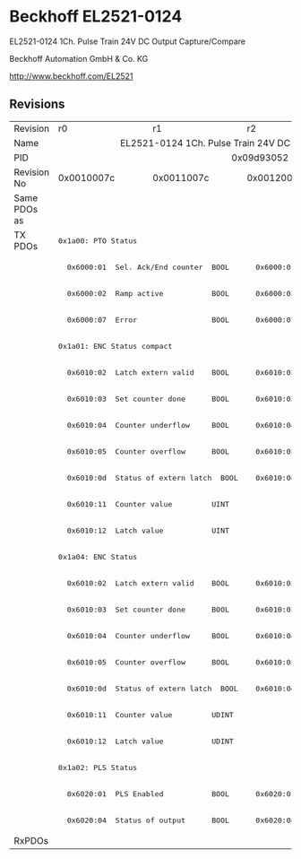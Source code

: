 # Beckhoff EL2521-0124

EL2521-0124 1Ch. Pulse Train 24V DC Output Capture/Compare

Beckhoff Automation GmbH & Co. KG

http://www.beckhoff.com/EL2521

## Revisions
<table>
<tr>
<td>Revision</td>
<td>r0</td>
<td>r1</td>
<td>r2</td>
<td>r3</td>
<td>r4</td>
</tr>
<tr>
<td>Name</td>
<td colspan=5 align="center">EL2521-0124 1Ch. Pulse Train 24V DC Output Capture/Compare</td>
</tr>
<tr>
<td>PID</td>
<td colspan=5 align="center">0x09d93052</td>
</tr>
<tr>
<td>Revision No</td>
<td>0x0010007c</td>
<td>0x0011007c</td>
<td>0x0012007c</td>
<td>0x0013007c</td>
<td>0x0014007c</td>
</tr>
<tr>
<td>Same PDOs as</td>
<td colspan=5 align="center"></td>
</tr>
<tr>
<td rowspan=23 valign=top>TX PDOs</td>
<td colspan=5 align="left"><pre>0x1a00: PTO Status</pre></td>
<td></td>
</tr>
<tr>
<td colspan=2 align="left"><pre>  0x6000:01  Sel. Ack/End counter  BOOL</pre></td>
<td colspan=3 align="left"><pre>  0x6000:01  Status__Sel. Ack/End counter  BOOL</pre></td>
</tr>
<tr>
<td colspan=2 align="left"><pre>  0x6000:02  Ramp active           BOOL</pre></td>
<td colspan=3 align="left"><pre>  0x6000:02  Status__Ramp active   BOOL</pre></td>
</tr>
<tr>
<td colspan=2 align="left"><pre>  0x6000:07  Error                 BOOL</pre></td>
<td colspan=3 align="left"><pre>  0x6000:07  Status__Error         BOOL</pre></td>
</tr>
<tr>
<td colspan=5 align="left"><pre>0x1a01: ENC Status compact</pre></td>
</tr>
<tr>
<td colspan=2 align="left"><pre>  0x6010:02  Latch extern valid    BOOL</pre></td>
<td colspan=3 align="left"><pre>  0x6010:02  Status__Latch extern valid  BOOL</pre></td>
</tr>
<tr>
<td colspan=2 align="left"><pre>  0x6010:03  Set counter done      BOOL</pre></td>
<td colspan=3 align="left"><pre>  0x6010:03  Status__Set counter done  BOOL</pre></td>
</tr>
<tr>
<td colspan=2 align="left"><pre>  0x6010:04  Counter underflow     BOOL</pre></td>
<td colspan=3 align="left"><pre>  0x6010:04  Status__Counter underflow  BOOL</pre></td>
</tr>
<tr>
<td colspan=2 align="left"><pre>  0x6010:05  Counter overflow      BOOL</pre></td>
<td colspan=3 align="left"><pre>  0x6010:05  Status__Counter overflow  BOOL</pre></td>
</tr>
<tr>
<td colspan=2 align="left"><pre>  0x6010:0d  Status of extern latch  BOOL</pre></td>
<td colspan=3 align="left"><pre>  0x6010:0d  Status__Status of extern latch  BOOL</pre></td>
</tr>
<tr>
<td colspan=5 align="left"><pre>  0x6010:11  Counter value         UINT</pre></td>
</tr>
<tr>
<td colspan=5 align="left"><pre>  0x6010:12  Latch value           UINT</pre></td>
</tr>
<tr>
<td colspan=5 align="left"><pre>0x1a04: ENC Status</pre></td>
</tr>
<tr>
<td colspan=2 align="left"><pre>  0x6010:02  Latch extern valid    BOOL</pre></td>
<td colspan=3 align="left"><pre>  0x6010:02  Status__Latch extern valid  BOOL</pre></td>
</tr>
<tr>
<td colspan=2 align="left"><pre>  0x6010:03  Set counter done      BOOL</pre></td>
<td colspan=3 align="left"><pre>  0x6010:03  Status__Set counter done  BOOL</pre></td>
</tr>
<tr>
<td colspan=2 align="left"><pre>  0x6010:04  Counter underflow     BOOL</pre></td>
<td colspan=3 align="left"><pre>  0x6010:04  Status__Counter underflow  BOOL</pre></td>
</tr>
<tr>
<td colspan=2 align="left"><pre>  0x6010:05  Counter overflow      BOOL</pre></td>
<td colspan=3 align="left"><pre>  0x6010:05  Status__Counter overflow  BOOL</pre></td>
</tr>
<tr>
<td colspan=2 align="left"><pre>  0x6010:0d  Status of extern latch  BOOL</pre></td>
<td colspan=3 align="left"><pre>  0x6010:0d  Status__Status of extern latch  BOOL</pre></td>
</tr>
<tr>
<td colspan=5 align="left"><pre>  0x6010:11  Counter value         UDINT</pre></td>
</tr>
<tr>
<td colspan=5 align="left"><pre>  0x6010:12  Latch value           UDINT</pre></td>
</tr>
<tr>
<td colspan=5 align="left"><pre>0x1a02: PLS Status</pre></td>
</tr>
<tr>
<td colspan=2 align="left"><pre>  0x6020:01  PLS Enabled           BOOL</pre></td>
<td colspan=3 align="left"><pre>  0x6020:01  Status__PLS Enabled   BOOL</pre></td>
</tr>
<tr>
<td colspan=2 align="left"><pre>  0x6020:04  Status of output      BOOL</pre></td>
<td colspan=3 align="left"><pre>  0x6020:04  Status__Status of output  BOOL</pre></td>
</tr>
<tr>
<td>RxPDOs</td>
<td colspan=5 align="left"></td>
</tr>
</table>
